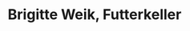 ---
title: "Brigitte Weik, Futterkeller"
url: /schwetzingen/brigitte-weik-futterkeller/
shop: Tiere
---
